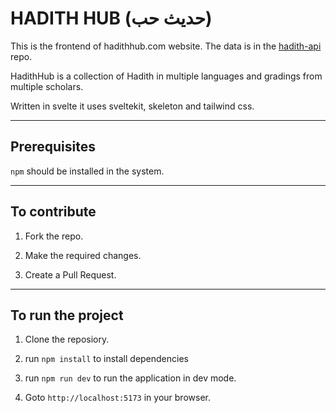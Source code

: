 # HADITH HUB (حديث حب)

This is the frontend of hadithhub.com website. The data is in the [hadith-api](https://github.com/GibreelAbdullah/hadith-api) repo.

HadithHub is a collection of Hadith in multiple languages and gradings from multiple scholars. 

Written in svelte it uses sveltekit, skeleton and tailwind css.

<hr>

## Prerequisites

```npm``` should be installed in the system.

<hr>

## To contribute

1. Fork the repo.

2. Make the required changes.

3. Create a Pull Request.

<hr>

## To run the project

1. Clone the reposiory.

2. run ```npm install``` to install dependencies

3. run ```npm run dev``` to run the application in dev mode.

4. Goto ```http://localhost:5173``` in your browser.

